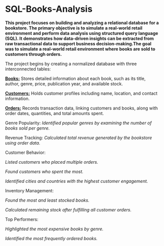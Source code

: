 # SQL-Books-Analysis
**This project focuses on building and analyzing a relational database for a  bookstore. The primary objective is to simulate a real-world retail environment and perform data analysis using structured query language (SQL). It demonstrates how data-driven insights can be extracted from raw transactional data to support business decision-making.The goal was to simulate a real-world retail environment where books are sold to customers through orders.**

The project begins by creating a normalized database with three interconnected tables:

<ins>**Books:**</ins> Stores detailed information about each book, such as its title, author, genre, price, publication year, and available stock.

<ins>**Customers:**</ins> Holds customer profiles including name, location, and contact information.

<ins>**Orders:**</ins> Records transaction data, linking customers and books, along with order dates, quantities, and total amounts spent.

Genre Popularity: *Identified popular genres by examining the number of books sold per genre.*

Revenue Tracking: *Calculated total revenue generated by the bookstore using order data.*

Customer Behavior:

*Listed customers who placed multiple orders.*

*Found customers who spent the most.*

*Identified cities and countries with the highest customer engagement.*

Inventory Management:

*Found the most and least stocked books.*

*Calculated remaining stock after fulfilling all customer orders.*

Top Performers:

*Highlighted the most expensive books by genre.*

*Identified the most frequently ordered books.*
